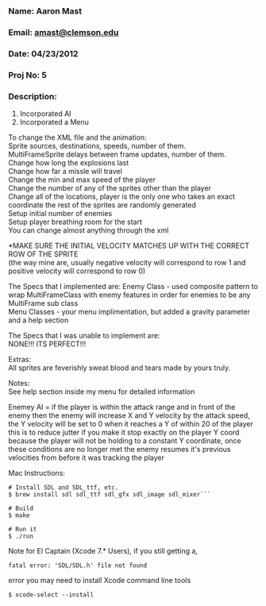 ### Name: Aaron Mast
### Email: amast@clemson.edu</h4>
### Date: 04/23/2012
### Proj No: 5

### Description:
1. Incorporated AI
2. Incorporated a Menu

To change the XML file and the animation:  
Sprite sources, destinations, speeds, number of them.  
MultiFrameSprite delays between frame updates, number of them.  
Change how long the explosions last  
Change how far a missle will travel  
Change the min and max speed of the player  
Change the number of any of the sprites other than the player  
Change all of the locations, player is the only one who takes an exact  
coordinate the rest of the sprites are randomly generated  
Setup initial number of enemies  
Setup player breathing room for the start  
You can change almost anything through the xml  


*MAKE SURE THE INITIAL VELOCITY MATCHES UP WITH THE CORRECT ROW OF THE SPRITE  
(the way mine are, usually negative velocity will correspond to row 1 and positive velocity will correspond to row 0)

The Specs that I implemented are: 
Enemy Class - used composite pattern to wrap MultiFrameClass with enemy features in order for enemies to be any MultiFrame sub class  
Menu Classes - your menu implimentation, but added a gravity parameter and a help section  

The Specs that I was unable to implement are:  
NONE!!! ITS PERFECT!!!  

Extras:  
All sprites are feverishly sweat blood and tears made by yours truly.  

Notes:  
See help section inside my menu for detailed information  

Enemey AI = if the player is within the attack range and in front of the enemy then the enemy will increase X and Y velocity by the attack speed, the Y velocity will be set to 0 when it reaches a Y of within 20 of the player
this is to reduce jutter if you make it stop exactly on the player Y coord because the player will not be holding to a constant Y coordinate, once these conditions are no longer met the enemy resumes it's previous velocities from before it was tracking the player

Mac Instructions:  

```
# Install SDL and SDL_ttf, etc.
$ brew install sdl sdl_ttf sdl_gfx sdl_image sdl_mixer```

# Build
$ make

# Run it
$ ./run
```

Note for El Captain (Xcode 7.* Users), if you still getting a,  

```fatal error: 'SDL/SDL.h' file not found```

error you may need to install Xcode command line tools  

```$ xcode-select --install```

